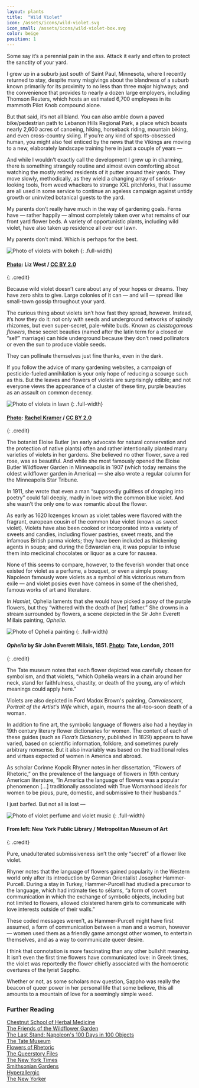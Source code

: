 ```yaml
---
layout: plants
title:  "Wild Violet"
icon: /assets/icons/wild-violet.svg
icon_small: /assets/icons/wild-violet-box.svg
color: beige
position: 1
---
```

Some say it’s a perennial pain in the ass. Attack it early and often to protect the sanctity of your yard. 

I grew up in a suburb just south of Saint Paul, Minnesota, where I recently returned to stay, despite many misgivings about the blandness of a suburb known primarily for its proximity to no less than three major highways; and the convenience that provides to nearly a dozen large employers, including Thomson Reuters, which hosts an estimated 6,700 employees in its mammoth Pilot Knob compound alone.

But that said, it’s not all bland. You can also amble down a paved bike/pedestrian path to Lebanon Hills Regional Park, a place which boasts nearly 2,600 acres of canoeing, hiking, horseback riding, mountain biking, and even cross-country skiing. If you’re any kind of sports-obsessed human, you might also feel enticed by the news that the Vikings are moving to a new, elaborately landscape training here in just a couple of years —

And while I wouldn’t exactly call the development I grew up in charming, there is something strangely routine and almost even comforting about watching the mostly retired residents of it putter around their yards. They move slowly, methodically, as they wield a changing array of serious-looking tools, from weed whackers to strange XXL pitchforks, that I assume are all used in some service to continue an ageless campaign against untidy growth or uninvited botanical guests to the yard. 

My parents don’t really have much in the way of gardening goals. Ferns have — rather happily — almost completely taken over what remains of our front yard flower beds. A variety of opportunistic plants, including wild violet, have also taken up residence all over our lawn. 

My parents don’t mind. Which is perhaps for the best. 

![Photo of violets with bokeh](http://d19obp3htqd30.cloudfront.net/3452728612_d583aaaf5e_o.jpg)
{: .full-width}
#### [Photo](https://flic.kr/p/6g78VE): Liz West / [CC BY 2.0](https://creativecommons.org/licenses/by/2.0/)
{: .credit}

Because wild violet doesn’t care about any of your hopes or dreams. They have zero shits to give. Large colonies of it can — and will — spread like small-town gossip throughout your yard. 

The curious thing about violets isn’t how fast they spread, however. Instead, it’s how they do it: not only with seeds and underground networks of spindly rhizomes, but even super-secret, pale-white buds. Known as _cleistogamous flowers_, these secret beauties (named after the latin term for a closed or “self” marriage) can hide underground because they don’t need pollinators or even the sun to produce viable seeds. 

They can pollinate themselves just fine thanks, even in the dark. 

If you follow the advice of many gardening websites, a campaign of pesticide-fueled annihilation is your only hope of reducing a scourge such as this. But the leaves and flowers of violets are surprisingly edible; and not everyone views the appearance of a cluster of these tiny, purple beauties as an assault on common decency. 

![Photo of violets in lawn](http://d19obp3htqd30.cloudfront.net/14157317963_1d2e851d11_o.jpg)
{: .full-width}
#### [Photo](https://www.flickr.com/photos/rkramer62/14157317963): [Rachel Kramer](https://www.flickr.com/people/rkramer62/) / [CC BY 2.0](https://creativecommons.org/licenses/by/2.0)
{: .credit}

The botanist Eloise Butler (an early advocate for natural conservation and the protection of native plants) often and rather intentionally planted many varieties of violets in her gardens. She believed no other flower, save a red rose, was as beautiful. And while she most famously opened the Eloise Butler Wildflower Garden in Minneapolis in 1907 (which today remains the oldest wildflower garden in America) — she also wrote a regular column for the Minneapolis Star Tribune. 

In 1911, she wrote that even a man “supposedly guiltless of dropping into poetry” could fall deeply, madly in love with the common blue violet. And she wasn’t the only one to wax romantic about the flower. 

As early as 1620 lozenges known as violet tables were flavored with the fragrant, european cousin of the common blue violet (known as sweet violet). Violets have also been cooked or incorporated into a variety of sweets and candies, including flower pastries, sweet meats, and the infamous British parma violets; they have been included as thickening agents in soups; and during the Edwardian era, it was popular to infuse them into medicinal chocolates or liquor as a cure for nausea. 

None of this seems to compare, however, to the feverish wonder that once existed for violet as a perfume, a bouquet, or even a simple posey. Napoleon famously wore violets as a symbol of his victorious return from exile — and violet posies even have cameos in some of the cherished, famous works of art and literature. 

In _Hamlet_, Ophelia laments that she would have picked a posy of the purple flowers, but they “withered with the death of [her] father.” She drowns in a stream surrounded by flowers, a scene depicted in the Sir John Everett Millais painting, _Ophelia_. 

![Photo of Ophelia painting](http://d19obp3htqd30.cloudfront.net/Ophelia.jpg)
{: .full-width}
#### _Ophelia_ by Sir John Everett Millais, 1851. [Photo](https://commons.wikimedia.org/wiki/File:John_Everett_Millais_-_Ophelia_-_Google_Art_Project.jpg): Tate, London, 2011
{: .credit}

The Tate museum notes that each flower depicted was carefully chosen for symbolism, and that violets, “which Ophelia wears in a chain around her neck, stand for faithfulness, chastity, or death of the young, any of which meanings could apply here.”

Violets are also depicted in Ford Madox Brown's painting, _Convalescent, Portrait of the Artist's Wife_ which, again, mourns the all-too-soon death of a woman.

In addition to fine art, the symbolic language of flowers also had a heyday in 19th century literary flower dictionaries for women. The content of each of these guides (such as _Flora’s Dictionary_, published in 1829) appears to have varied, based on scientific information, folklore, and sometimes purely arbitrary nonsense. But it also invariably was based on the traditional roles and virtues expected of women in America and abroad. 

As scholar Corinne Kopcik Rhyner notes in her dissertation, “Flowers of Rhetoric,” on the prevalence of the language of flowers in 19th century American literature, “In America the language of flowers was a popular phenomenon [...] traditionally associated with True Womanhood ideals for women to be pious, pure, domestic, and submissive to their husbands.”

I just barfed. But not all is lost — 

![Photo of violet perfume and violet music](http://d19obp3htqd30.cloudfront.net/vintage-violet.jpg)
{: .full-width}
#### From left: New York Public Library / Metropolitan Museum of Art
{: .credit}

Pure, unadulterated submissiveness isn’t the only “secret” of a flower like violet. 

Rhyner notes that the language of flowers gained popularity in the Western world only after its introduction by German Orientalist Josepher Hammer-Purcell. During a stay in Turkey, Hammer-Purcell had studied a precursor to the language, which had intimate ties to sélams, “a form of covert communication in which the exchange of symbolic objects, including but not limited to flowers, allowed cloistered harem girls to communicate with love interests outside of their walls.”

These coded messages weren’t, as Hammer-Purcell might have first assumed, a form of communication between a man and a woman, however — women used them as a friendly game amongst other women, to entertain themselves, and as a way to communicate queer desire. 

I think that connotation is more fascinating than any other bullshit meaning. It isn’t even the first time flowers have communicated love: in Greek times, the violet was reportedly the flower chiefly associated with the homoerotic overtures of the lyrist Sappho. 

Whether or not, as some scholars now question, Sappho was really the beacon of queer power in her personal life that some believe, this all amounts to a mountain of love for a seemingly simple weed.  

### Further Reading

[Chestnut School of Herbal Medicine](https://chestnutherbs.com/violets-edible-and-medicinal-uses/)  
[The Friends of the Wildflower Garden](http://www.friendsofthewildflowergarden.org/pages/plants/blueviolet.html)  
[The Last Stand: Napoleon's 100 Days in 100 Objects](http://www.100days.eu/items/show/35)  
[The Tate Museum](http://www.tate.org.uk/learn/online-resources/ophelia)    
[Flowers of Rhetoric](http://scholarworks.gsu.edu/cgi/viewcontent.cgi?article=1085&context=english_diss)  
[The Queerstory Files](http://queerstoryfiles.blogspot.com/2012/04/flower-power-violets.html)   
[The New York Times](http://www.nytimes.com/1986/04/30/garden/candied-violets-how-very-french.html)  
[Smithsonian Gardens](http://www.gardens.si.edu/come-learn/docs/Template_HistBloom_Language%20of%20Flowers.pdf)    
[Hyperallergic](https://hyperallergic.com/129541/the-secret-victorian-language-of-flowers/
)  
[The New Yorker](http://www.newyorker.com/magazine/2015/03/16/girl-interrupted)
